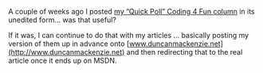 A couple of weeks ago I posted [my &#8220;Quick Poll&#8221; Coding 4 Fun column](http://msdn.microsoft.com/vbasic/default.aspx?pull=/library/en-us/dncodefun/html/code4fun08032004.asp) in its unedited form&#8230; was that useful?

If it was, I can continue to do that with my articles &#8230; basically posting my version of them up in advance onto [www.duncanmackenzie.net](http://www.duncanmackenzie.net) and then redirecting that to the real article once it ends up on MSDN.